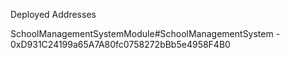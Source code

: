 Deployed Addresses

SchoolManagementSystemModule#SchoolManagementSystem - 0xD931C24199a65A7A80fc0758272bBb5e4958F4B0